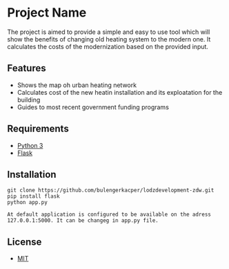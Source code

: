 # Project Name

The project is aimed to provide a simple and easy to use tool which will show the benefits of changing old heating system to the modern one. It calculates the costs of the modernization based on the provided input. 

## Features
+ Shows the map oh urban heating network
+ Calculates cost of the new heatin installation and its exploatation for the building
+ Guides to most recent government funding programs

## Requirements

+ [Python 3](https://www.python.org/)
+ [Flask](https://flask.palletsprojects.com/en/1.1.x/)


## Installation

	git clone https://github.com/bulengerkacper/lodzdevelopment-zdw.git
    pip install flask
    python app.py

    At default application is configured to be available on the adress 127.0.0.1:5000. It can be changeg in app.py file. 


## License

+ [MIT](http://opensource.org/licenses/mit-license.php)

